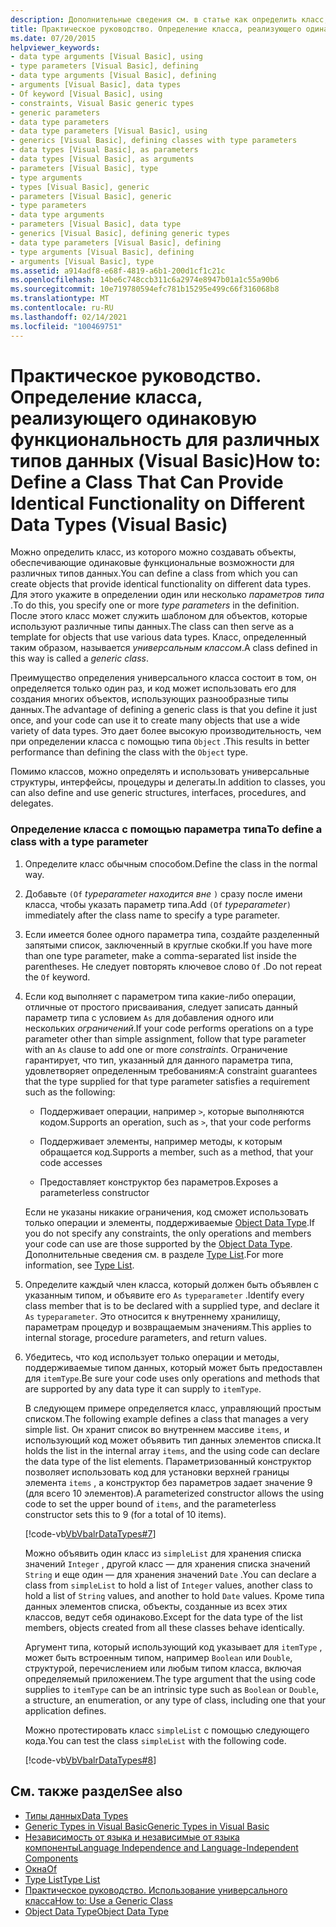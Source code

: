 ```yaml
---
description: Дополнительные сведения см. в статье как определить класс, который может предоставлять одинаковые функциональные возможности для разных типов данных (Visual Basic)
title: Практическое руководство. Определение класса, реализующего одинаковую функциональность для разных типов данных
ms.date: 07/20/2015
helpviewer_keywords:
- data type arguments [Visual Basic], using
- type parameters [Visual Basic], defining
- data type arguments [Visual Basic], defining
- arguments [Visual Basic], data types
- Of keyword [Visual Basic], using
- constraints, Visual Basic generic types
- generic parameters
- data type parameters
- data type parameters [Visual Basic], using
- generics [Visual Basic], defining classes with type parameters
- data types [Visual Basic], as parameters
- data types [Visual Basic], as arguments
- parameters [Visual Basic], type
- type arguments
- types [Visual Basic], generic
- parameters [Visual Basic], generic
- type parameters
- data type arguments
- parameters [Visual Basic], data type
- generics [Visual Basic], defining generic types
- data type parameters [Visual Basic], defining
- type arguments [Visual Basic], defining
- arguments [Visual Basic], type
ms.assetid: a914adf8-e68f-4819-a6b1-200d1cf1c21c
ms.openlocfilehash: 14be6c748ccb311c6a2974e8947b01a1c55a90b6
ms.sourcegitcommit: 10e719780594efc781b15295e499c66f316068b8
ms.translationtype: MT
ms.contentlocale: ru-RU
ms.lasthandoff: 02/14/2021
ms.locfileid: "100469751"
---
```

# <a name="how-to-define-a-class-that-can-provide-identical-functionality-on-different-data-types-visual-basic"></a><span data-ttu-id="dad2e-103">Практическое руководство. Определение класса, реализующего одинаковую функциональность для различных типов данных (Visual Basic)</span><span class="sxs-lookup"><span data-stu-id="dad2e-103">How to: Define a Class That Can Provide Identical Functionality on Different Data Types (Visual Basic)</span></span>

<span data-ttu-id="dad2e-104">Можно определить класс, из которого можно создавать объекты, обеспечивающие одинаковые функциональные возможности для различных типов данных.</span><span class="sxs-lookup"><span data-stu-id="dad2e-104">You can define a class from which you can create objects that provide identical functionality on different data types.</span></span> <span data-ttu-id="dad2e-105">Для этого укажите в определении один или несколько *параметров типа* .</span><span class="sxs-lookup"><span data-stu-id="dad2e-105">To do this, you specify one or more *type parameters* in the definition.</span></span> <span data-ttu-id="dad2e-106">После этого класс может служить шаблоном для объектов, которые используют различные типы данных.</span><span class="sxs-lookup"><span data-stu-id="dad2e-106">The class can then serve as a template for objects that use various data types.</span></span> <span data-ttu-id="dad2e-107">Класс, определенный таким образом, называется *универсальным классом*.</span><span class="sxs-lookup"><span data-stu-id="dad2e-107">A class defined in this way is called a *generic class*.</span></span>  
  
 <span data-ttu-id="dad2e-108">Преимущество определения универсального класса состоит в том, он определяется только один раз, и код может использовать его для создания многих объектов, использующих разнообразные типы данных.</span><span class="sxs-lookup"><span data-stu-id="dad2e-108">The advantage of defining a generic class is that you define it just once, and your code can use it to create many objects that use a wide variety of data types.</span></span> <span data-ttu-id="dad2e-109">Это дает более высокую производительность, чем при определении класса с помощью типа `Object` .</span><span class="sxs-lookup"><span data-stu-id="dad2e-109">This results in better performance than defining the class with the `Object` type.</span></span>  
  
 <span data-ttu-id="dad2e-110">Помимо классов, можно определять и использовать универсальные структуры, интерфейсы, процедуры и делегаты.</span><span class="sxs-lookup"><span data-stu-id="dad2e-110">In addition to classes, you can also define and use generic structures, interfaces, procedures, and delegates.</span></span>  
  
### <a name="to-define-a-class-with-a-type-parameter"></a><span data-ttu-id="dad2e-111">Определение класса с помощью параметра типа</span><span class="sxs-lookup"><span data-stu-id="dad2e-111">To define a class with a type parameter</span></span>  
  
1. <span data-ttu-id="dad2e-112">Определите класс обычным способом.</span><span class="sxs-lookup"><span data-stu-id="dad2e-112">Define the class in the normal way.</span></span>  
  
2. <span data-ttu-id="dad2e-113">Добавьте `(Of` *typeparameter находится вне* `)` сразу после имени класса, чтобы указать параметр типа.</span><span class="sxs-lookup"><span data-stu-id="dad2e-113">Add `(Of` *typeparameter*`)` immediately after the class name to specify a type parameter.</span></span>  
  
3. <span data-ttu-id="dad2e-114">Если имеется более одного параметра типа, создайте разделенный запятыми список, заключенный в круглые скобки.</span><span class="sxs-lookup"><span data-stu-id="dad2e-114">If you have more than one type parameter, make a comma-separated list inside the parentheses.</span></span> <span data-ttu-id="dad2e-115">Не следует повторять ключевое слово `Of` .</span><span class="sxs-lookup"><span data-stu-id="dad2e-115">Do not repeat the `Of` keyword.</span></span>  
  
4. <span data-ttu-id="dad2e-116">Если код выполняет с параметром типа какие-либо операции, отличные от простого присваивания, следует записать данный параметр типа с условием `As` для добавления одного или нескольких *ограничений*.</span><span class="sxs-lookup"><span data-stu-id="dad2e-116">If your code performs operations on a type parameter other than simple assignment, follow that type parameter with an `As` clause to add one or more *constraints*.</span></span> <span data-ttu-id="dad2e-117">Ограничение гарантирует, что тип, указанный для данного параметра типа, удовлетворяет определенным требованиям:</span><span class="sxs-lookup"><span data-stu-id="dad2e-117">A constraint guarantees that the type supplied for that type parameter satisfies a requirement such as the following:</span></span>  
  
    - <span data-ttu-id="dad2e-118">Поддерживает операции, например `>`, которые выполняются кодом.</span><span class="sxs-lookup"><span data-stu-id="dad2e-118">Supports an operation, such as `>`, that your code performs</span></span>  
  
    - <span data-ttu-id="dad2e-119">Поддерживает элементы, например методы, к которым обращается код.</span><span class="sxs-lookup"><span data-stu-id="dad2e-119">Supports a member, such as a method, that your code accesses</span></span>  
  
    - <span data-ttu-id="dad2e-120">Предоставляет конструктор без параметров.</span><span class="sxs-lookup"><span data-stu-id="dad2e-120">Exposes a parameterless constructor</span></span>  
  
     <span data-ttu-id="dad2e-121">Если не указаны никакие ограничения, код сможет использовать только операции и элементы, поддерживаемые [Object Data Type](../../../language-reference/data-types/object-data-type.md).</span><span class="sxs-lookup"><span data-stu-id="dad2e-121">If you do not specify any constraints, the only operations and members your code can use are those supported by the [Object Data Type](../../../language-reference/data-types/object-data-type.md).</span></span> <span data-ttu-id="dad2e-122">Дополнительные сведения см. в разделе [Type List](../../../language-reference/statements/type-list.md).</span><span class="sxs-lookup"><span data-stu-id="dad2e-122">For more information, see [Type List](../../../language-reference/statements/type-list.md).</span></span>  
  
5. <span data-ttu-id="dad2e-123">Определите каждый член класса, который должен быть объявлен с указанным типом, и объявите его `As` `typeparameter` .</span><span class="sxs-lookup"><span data-stu-id="dad2e-123">Identify every class member that is to be declared with a supplied type, and declare it `As` `typeparameter`.</span></span> <span data-ttu-id="dad2e-124">Это относится к внутреннему хранилищу, параметрам процедур и возвращаемым значениям.</span><span class="sxs-lookup"><span data-stu-id="dad2e-124">This applies to internal storage, procedure parameters, and return values.</span></span>  
  
6. <span data-ttu-id="dad2e-125">Убедитесь, что код использует только операции и методы, поддерживаемые типом данных, который может быть предоставлен для `itemType`.</span><span class="sxs-lookup"><span data-stu-id="dad2e-125">Be sure your code uses only operations and methods that are supported by any data type it can supply to `itemType`.</span></span>  
  
     <span data-ttu-id="dad2e-126">В следующем примере определяется класс, управляющий простым списком.</span><span class="sxs-lookup"><span data-stu-id="dad2e-126">The following example defines a class that manages a very simple list.</span></span> <span data-ttu-id="dad2e-127">Он хранит список во внутреннем массиве `items`, и использующий код может объявить тип данных элементов списка.</span><span class="sxs-lookup"><span data-stu-id="dad2e-127">It holds the list in the internal array `items`, and the using code can declare the data type of the list elements.</span></span> <span data-ttu-id="dad2e-128">Параметризованный конструктор позволяет использовать код для установки верхней границы элемента `items` , а конструктор без параметров задает значение 9 (для всего 10 элементов).</span><span class="sxs-lookup"><span data-stu-id="dad2e-128">A parameterized constructor allows the using code to set the upper bound of `items`, and the parameterless constructor sets this to 9 (for a total of 10 items).</span></span>  
  
     [!code-vb[VbVbalrDataTypes#7](~/samples/snippets/visualbasic/VS_Snippets_VBCSharp/VbVbalrDataTypes/VB/Class1.vb#7)]  
  
     <span data-ttu-id="dad2e-129">Можно объявить один класс из `simpleList` для хранения списка значений `Integer` , другой класс — для хранения списка значений `String` и еще один — для хранения значений `Date` .</span><span class="sxs-lookup"><span data-stu-id="dad2e-129">You can declare a class from `simpleList` to hold a list of `Integer` values, another class to hold a list of `String` values, and another to hold `Date` values.</span></span> <span data-ttu-id="dad2e-130">Кроме типа данных элементов списка, объекты, созданные из всех этих классов, ведут себя одинаково.</span><span class="sxs-lookup"><span data-stu-id="dad2e-130">Except for the data type of the list members, objects created from all these classes behave identically.</span></span>  
  
     <span data-ttu-id="dad2e-131">Аргумент типа, который использующий код указывает для `itemType` , может быть встроенным типом, например `Boolean` или `Double`, структурой, перечислением или любым типом класса, включая определяемый приложением.</span><span class="sxs-lookup"><span data-stu-id="dad2e-131">The type argument that the using code supplies to `itemType` can be an intrinsic type such as `Boolean` or `Double`, a structure, an enumeration, or any type of class, including one that your application defines.</span></span>  
  
     <span data-ttu-id="dad2e-132">Можно протестировать класс `simpleList` с помощью следующего кода.</span><span class="sxs-lookup"><span data-stu-id="dad2e-132">You can test the class `simpleList` with the following code.</span></span>  
  
     [!code-vb[VbVbalrDataTypes#8](~/samples/snippets/visualbasic/VS_Snippets_VBCSharp/VbVbalrDataTypes/VB/Class1.vb#8)]  
  
## <a name="see-also"></a><span data-ttu-id="dad2e-133">См. также раздел</span><span class="sxs-lookup"><span data-stu-id="dad2e-133">See also</span></span>

- [<span data-ttu-id="dad2e-134">Типы данных</span><span class="sxs-lookup"><span data-stu-id="dad2e-134">Data Types</span></span>](index.md)
- [<span data-ttu-id="dad2e-135">Generic Types in Visual Basic</span><span class="sxs-lookup"><span data-stu-id="dad2e-135">Generic Types in Visual Basic</span></span>](generic-types.md)
- [<span data-ttu-id="dad2e-136">Независимость от языка и независимые от языка компоненты</span><span class="sxs-lookup"><span data-stu-id="dad2e-136">Language Independence and Language-Independent Components</span></span>](../../../../standard/language-independence-and-language-independent-components.md)
- [<span data-ttu-id="dad2e-137">Окна</span><span class="sxs-lookup"><span data-stu-id="dad2e-137">Of</span></span>](../../../language-reference/statements/of-clause.md)
- [<span data-ttu-id="dad2e-138">Type List</span><span class="sxs-lookup"><span data-stu-id="dad2e-138">Type List</span></span>](../../../language-reference/statements/type-list.md)
- [<span data-ttu-id="dad2e-139">Практическое руководство. Использование универсального класса</span><span class="sxs-lookup"><span data-stu-id="dad2e-139">How to: Use a Generic Class</span></span>](how-to-use-a-generic-class.md)
- [<span data-ttu-id="dad2e-140">Object Data Type</span><span class="sxs-lookup"><span data-stu-id="dad2e-140">Object Data Type</span></span>](../../../language-reference/data-types/object-data-type.md)
